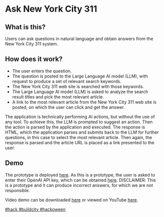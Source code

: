 # Ask New York City 311

## What is this?

Users can ask questions in natural language and obtain answers from the New York City 311 system.

## How does it work?

- The user enters the question.
- The question is posted to the Large Language AI model (LLM), with request to produce a set of relevant search keywords.
- The New York City 311 web site is searched with those keywords.
- The Large Language AI model (LLM) is asked to analyze the search result titles and pick the most relevant article.
- A link to the most relevant article from the New York City 311 web site is posted, on which the user can click and get the answer.

The application is technically performing AI actions, but without the use of any tool. To achieve this,
the LLM is prompted to suggest an action. Then the action is parsed by the application and executed. The
response is HTML, which the application parses and submits back to the LLM for further questions,
in this case to select the most relevant article. Then again, the response is parsed and the article URL
is placed as a link presented to the user.

## Demo

The prototype is deployed [here](https://near.org/nearjordan.near/widget/ask). As this is a prototype, the user is asked to enter their OpenAI API key, which can be obtained [here](https://platform.openai.com/account/api-keys). 
DISCLAIMER: This is a prototype and it can produce incorrect answers, for which we are not responsible.

Video demo can be downloaded [here](./askNYC311.mov) or viewed on YouTube [here](https://youtu.be/ZD0AwvebVio).

[#hack #buildcity #hackoween](https://taikai.network/hackbox/hackathons/HackoweenCivicTech/projects/cloa8sznb00dkxk01w93wp0ax/idea)